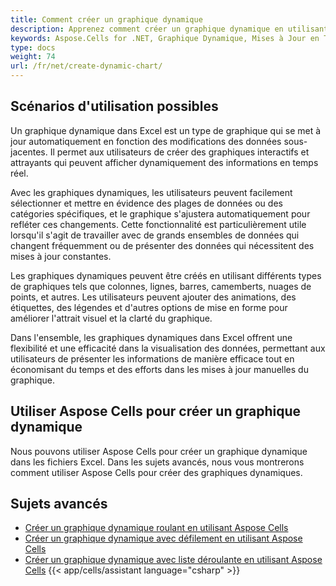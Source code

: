 ```yaml
---
title: Comment créer un graphique dynamique
description: Apprenez comment créer un graphique dynamique en utilisant Aspose.Cells for .NET. Notre guide complet démontrera comment mettre à jour et modifier les données, la mise en page et l apparence de votre graphique en temps réel en fonction des saisies de l utilisateur ou des changements de données système.
keywords: Aspose.Cells for .NET, Graphique Dynamique, Mises à Jour en Temps Réel, Saisie Utilisateur, Changements de Données Système, Visualisation de Données.
type: docs
weight: 74
url: /fr/net/create-dynamic-chart/
---
```


## **Scénarios d'utilisation possibles**
Un graphique dynamique dans Excel est un type de graphique qui se met à jour automatiquement en fonction des modifications des données sous-jacentes. Il permet aux utilisateurs de créer des graphiques interactifs et attrayants qui peuvent afficher dynamiquement des informations en temps réel.

Avec les graphiques dynamiques, les utilisateurs peuvent facilement sélectionner et mettre en évidence des plages de données ou des catégories spécifiques, et le graphique s'ajustera automatiquement pour refléter ces changements. Cette fonctionnalité est particulièrement utile lorsqu'il s'agit de travailler avec de grands ensembles de données qui changent fréquemment ou de présenter des données qui nécessitent des mises à jour constantes.

Les graphiques dynamiques peuvent être créés en utilisant différents types de graphiques tels que colonnes, lignes, barres, camemberts, nuages de points, et autres. Les utilisateurs peuvent ajouter des animations, des étiquettes, des légendes et d'autres options de mise en forme pour améliorer l'attrait visuel et la clarté du graphique.

Dans l'ensemble, les graphiques dynamiques dans Excel offrent une flexibilité et une efficacité dans la visualisation des données, permettant aux utilisateurs de présenter les informations de manière efficace tout en économisant du temps et des efforts dans les mises à jour manuelles du graphique.

## **Utiliser Aspose Cells pour créer un graphique dynamique**
Nous pouvons utiliser Aspose Cells pour créer un graphique dynamique dans les fichiers Excel.
Dans les sujets avancés, nous vous montrerons comment utiliser Aspose Cells pour créer des graphiques dynamiques.

## **Sujets avancés**
- [Créer un graphique dynamique roulant en utilisant Aspose Cells](/cells/fr/net/create-dynamic-rolling-chart/)
- [Créer un graphique dynamique avec défilement en utilisant Aspose Cells](/cells/fr/net/create-dynamic-scrolling-chart/)
- [Créer un graphique dynamique avec liste déroulante en utilisant Aspose Cells](/cells/fr/net/create-dynamic-chart-with-dropdownlist/)
{{< app/cells/assistant language="csharp" >}}
